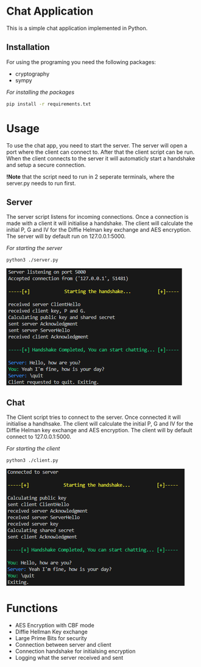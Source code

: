 # Chat Application

This is a simple chat application implemented in Python.

## Installation
For using the programing you need the following packages:
- cryptography
- sympy

*For installing the packages*
```bash
pip install -r requirements.txt
```

# Usage
To use the chat app, you need to start the server. The server will open a port where the client can connect to. After that the client script can be run. When the client connects to the server it will automaticly start a handshake and setup a secure connection. 

**!Note** that the script need to run in 2 seperate terminals, where the server.py needs to run first.

## Server
The server script listens for incoming connections. Once a connection is made with a client it will initialise a handshake. The client will calculate the initial P, G and IV for the Diffie Helman key exchange and AES encryption. 
The server will by default run on 127.0.0.1:5000.

*For starting the server*
```bash
python3 ./server.py
```
![Server terminal chat](images/image-1.png)


## Chat
The Client script tries to connect to the server. Once connected it will initialise a handhsake. The client will calculate the initial P, G and IV for the Diffie Helman key exchange and AES encryption. 
The client will by default connect to 127.0.0.1:5000.

*For starting the client*
```bash
python3 ./client.py
```
![Client terminal chat](images/image-2.png)

# Functions
- AES Encryption with CBF mode
- Diffie Hellman Key exchange
- Large Prime Bits for security
- Connection between server and client
- Connection handshake for initialsing encryption
- Logging what the server received and sent